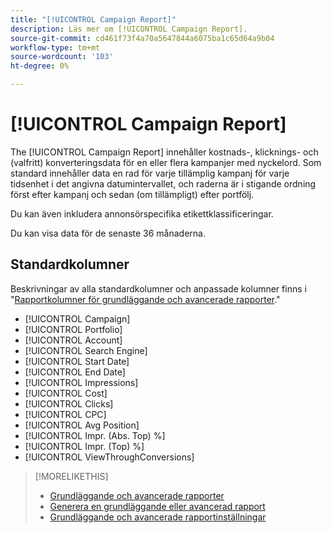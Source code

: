 ```yaml
---
title: "[!UICONTROL Campaign Report]"
description: Läs mer om [!UICONTROL Campaign Report].
source-git-commit: cd461f73f4a70a5647844a6075ba1c65d64a9b04
workflow-type: tm+mt
source-wordcount: '103'
ht-degree: 0%

---
```


# [!UICONTROL Campaign Report]

The [!UICONTROL Campaign Report] innehåller kostnads-, klicknings- och (valfritt) konverteringsdata för en eller flera kampanjer med nyckelord. Som standard innehåller data en rad för varje tillämplig kampanj för varje tidsenhet i det angivna datumintervallet, och raderna är i stigande ordning först efter kampanj och sedan (om tillämpligt) efter portfölj.

Du kan även inkludera annonsörspecifika etikettklassificeringar.

Du kan visa data för de senaste 36 månaderna.

## Standardkolumner

Beskrivningar av alla standardkolumner och anpassade kolumner finns i &quot;[Rapportkolumner för grundläggande och avancerade rapporter](basic-advanced-report-columns.md).&quot;

* [!UICONTROL Campaign]
* [!UICONTROL Portfolio]
* [!UICONTROL Account]
* [!UICONTROL Search Engine]
* [!UICONTROL Start Date]
* [!UICONTROL End Date]
* [!UICONTROL Impressions]
* [!UICONTROL Cost]
* [!UICONTROL Clicks]
* [!UICONTROL CPC]
* [!UICONTROL Avg Position]
* [!UICONTROL Impr. (Abs. Top) %]
* [!UICONTROL Impr. (Top) %]
* [!UICONTROL ViewThroughConversions]

>[!MORELIKETHIS]
>
>* [Grundläggande och avancerade rapporter](basic-advanced-report-about.md)
>* [Generera en grundläggande eller avancerad rapport](basic-advanced-report-generate.md)
>* [Grundläggande och avancerade rapportinställningar](basic-advanced-report-settings.md)

